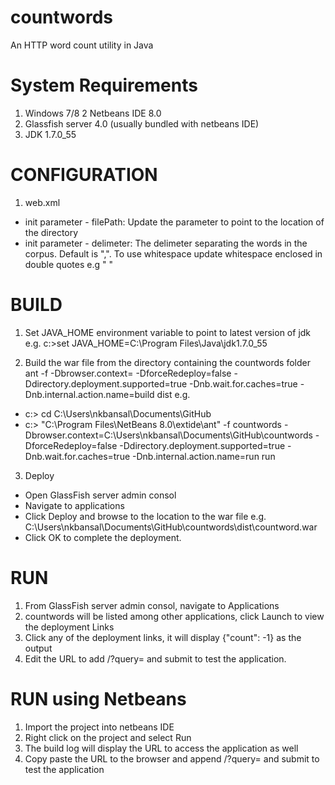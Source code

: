 countwords
==========
An HTTP word count utility in Java

System Requirements
===================
1. Windows 7/8
2 Netbeans IDE 8.0
3. Glassfish server 4.0 (usually bundled with netbeans IDE)
4. JDK 1.7.0_55

CONFIGURATION
=============
1. web.xml
  * init parameter - filePath: Update the parameter to point to the location of the directory
  * init parameter - delimeter: The delimeter separating the words in the corpus. Default is ",". To use whitespace update whitespace enclosed in double quotes e.g " "


BUILD
=====
1. Set JAVA_HOME environment variable to point to latest version of jdk
e.g. c:\>set JAVA_HOME=C:\Program Files\Java\jdk1.7.0_55

2. Build the war file from the directory containing the countwords folder
ant -f <project directory location> -Dbrowser.context=<project directory location> -DforceRedeploy=false -Ddirectory.deployment.supported=true -Dnb.wait.for.caches=true -Dnb.internal.action.name=build dist
e.g.
  * c:\> cd C:\\Users\\nkbansal\\Documents\\GitHub
  * c:\> "C:\Program Files\NetBeans 8.0\extide\ant" -f countwords -Dbrowser.context=C:\\Users\\nkbansal\\Documents\\GitHub\\countwords -DforceRedeploy=false -Ddirectory.deployment.supported=true -Dnb.wait.for.caches=true -Dnb.internal.action.name=run run

3. Deploy
  * Open GlassFish server admin consol
  * Navigate to applications
  * Click Deploy and browse to the location to the war file e.g. C:\Users\nkbansal\Documents\GitHub\countwords\dist\countword.war
  * Click OK to complete the deployment.

RUN
=====
1. From GlassFish server admin consol, navigate to Applications
2. countwords will be listed among other applications, click Launch to view the deployment Links
3. Click any of the deployment links, it will display {"count": -1} as the output
4. Edit the URL to add /?query=<word> and submit to test the application.

RUN using Netbeans
==================
1. Import the project into netbeans IDE
2. Right click on the project and select Run
3. The build log will display the URL to access the application as well
4. Copy paste the URL to the browser and append /?query=<searchword> and submit to test the application
